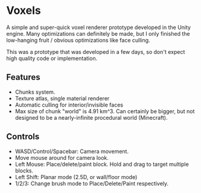 # Voxels

A simple and super-quick voxel renderer prototype developed in the Unity engine. Many optimizations can definitely be made, but I only finished the low-hanging fruit / obvious optimizations like face culling.

This was a prototype that was developed in a few days, so don't expect high quality code or implementation.

## Features

- Chunks system.
- Texture atlas, single material renderer
- Automatic culling for interior/invisible faces
- Max size of chunk "world" is 4.91 km^3. Can certainly be bigger, but not designed to be a nearly-infinite procedural world (Minecraft).

## Controls
- WASD/Control/Spacebar: Camera movement.
- Move mouse around for camera look.
- Left Mouse: Place/delete/paint block. Hold and drag to target multiple blocks.
- Left Shift: Planar mode (2.5D, or wall/floor mode)
- 1/2/3: Change brush mode to Place/Delete/Paint respectively.
